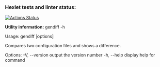 ### Hexlet tests and linter status:
[![Actions Status](https://github.com/MariaKorchagina/frontend-project-lvl2/workflows/hexlet-check/badge.svg)](https://github.com/MariaKorchagina/frontend-project-lvl2/actions)

**Utility information:**
gendiff -h

Usage: gendiff [options] 

Compares two configuration files and shows a difference.

Options:
  -V, --version        output the version number
  -h, --help           display help for command